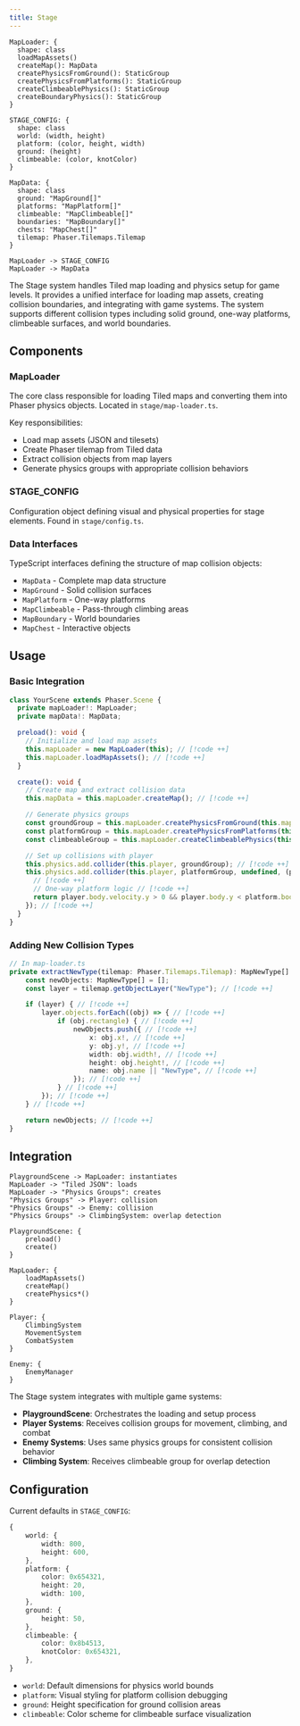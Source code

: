 ```yaml
---
title: Stage
---
```


```d2 layout="elk"
MapLoader: {
  shape: class
  loadMapAssets()
  createMap(): MapData
  createPhysicsFromGround(): StaticGroup
  createPhysicsFromPlatforms(): StaticGroup
  createClimbeablePhysics(): StaticGroup
  createBoundaryPhysics(): StaticGroup
}

STAGE_CONFIG: {
  shape: class
  world: (width, height)
  platform: (color, height, width)
  ground: (height)
  climbeable: (color, knotColor)
}

MapData: {
  shape: class
  ground: "MapGround[]"
  platforms: "MapPlatform[]"
  climbeable: "MapClimbeable[]"
  boundaries: "MapBoundary[]"
  chests: "MapChest[]"
  tilemap: Phaser.Tilemaps.Tilemap
}

MapLoader -> STAGE_CONFIG
MapLoader -> MapData
```

The Stage system handles Tiled map loading and physics setup for game levels. It provides a unified interface for loading map assets, creating collision boundaries, and integrating with game systems. The system supports different collision types including solid ground, one-way platforms, climbeable surfaces, and world boundaries.

## Components

### MapLoader

The core class responsible for loading Tiled maps and converting them into Phaser physics objects. Located in `stage/map-loader.ts`.

Key responsibilities:

- Load map assets (JSON and tilesets)
- Create Phaser tilemap from Tiled data
- Extract collision objects from map layers
- Generate physics groups with appropriate collision behaviors

### STAGE_CONFIG

Configuration object defining visual and physical properties for stage elements. Found in `stage/config.ts`.

### Data Interfaces

TypeScript interfaces defining the structure of map collision objects:

- `MapData` - Complete map data structure
- `MapGround` - Solid collision surfaces
- `MapPlatform` - One-way platforms
- `MapClimbeable` - Pass-through climbing areas
- `MapBoundary` - World boundaries
- `MapChest` - Interactive objects

## Usage

### Basic Integration

```ts
class YourScene extends Phaser.Scene {
  private mapLoader!: MapLoader;
  private mapData!: MapData;

  preload(): void {
    // Initialize and load map assets
    this.mapLoader = new MapLoader(this); // [!code ++]
    this.mapLoader.loadMapAssets(); // [!code ++]
  }

  create(): void {
    // Create map and extract collision data
    this.mapData = this.mapLoader.createMap(); // [!code ++]

    // Generate physics groups
    const groundGroup = this.mapLoader.createPhysicsFromGround(this.mapData.ground); // [!code ++]
    const platformGroup = this.mapLoader.createPhysicsFromPlatforms(this.mapData.platforms); // [!code ++]
    const climbeableGroup = this.mapLoader.createClimbeablePhysics(this.mapData.climbeable); // [!code ++]

    // Set up collisions with player
    this.physics.add.collider(this.player, groundGroup); // [!code ++]
    this.physics.add.collider(this.player, platformGroup, undefined, (player, platform) => {
      // [!code ++]
      // One-way platform logic // [!code ++]
      return player.body.velocity.y > 0 && player.body.y < platform.body.y; // [!code ++]
    }); // [!code ++]
  }
}
```

### Adding New Collision Types

```ts
// In map-loader.ts
private extractNewType(tilemap: Phaser.Tilemaps.Tilemap): MapNewType[] {
    const newObjects: MapNewType[] = [];
    const layer = tilemap.getObjectLayer("NewType"); // [!code ++]

    if (layer) { // [!code ++]
        layer.objects.forEach((obj) => { // [!code ++]
            if (obj.rectangle) { // [!code ++]
                newObjects.push({ // [!code ++]
                    x: obj.x!, // [!code ++]
                    y: obj.y!, // [!code ++]
                    width: obj.width!, // [!code ++]
                    height: obj.height!, // [!code ++]
                    name: obj.name || "NewType", // [!code ++]
                }); // [!code ++]
            } // [!code ++]
        }); // [!code ++]
    } // [!code ++]

    return newObjects; // [!code ++]
}
```

## Integration

```d2 layout="elk"
PlaygroundScene -> MapLoader: instantiates
MapLoader -> "Tiled JSON": loads
MapLoader -> "Physics Groups": creates
"Physics Groups" -> Player: collision
"Physics Groups" -> Enemy: collision
"Physics Groups" -> ClimbingSystem: overlap detection

PlaygroundScene: {
    preload()
    create()
}

MapLoader: {
    loadMapAssets()
    createMap()
    createPhysics*()
}

Player: {
    ClimbingSystem
    MovementSystem
    CombatSystem
}

Enemy: {
    EnemyManager
}
```

The Stage system integrates with multiple game systems:

- **PlaygroundScene**: Orchestrates the loading and setup process
- **Player Systems**: Receives collision groups for movement, climbing, and combat
- **Enemy Systems**: Uses same physics groups for consistent collision behavior
- **Climbing System**: Receives climbeable group for overlap detection

## Configuration

Current defaults in `STAGE_CONFIG`:

```ts
{
    world: {
        width: 800,
        height: 600,
    },
    platform: {
        color: 0x654321,
        height: 20,
        width: 100,
    },
    ground: {
        height: 50,
    },
    climbeable: {
        color: 0x8b4513,
        knotColor: 0x654321,
    },
}
```

- `world`: Default dimensions for physics world bounds
- `platform`: Visual styling for platform collision debugging
- `ground`: Height specification for ground collision areas
- `climbeable`: Color scheme for climbeable surface visualization
